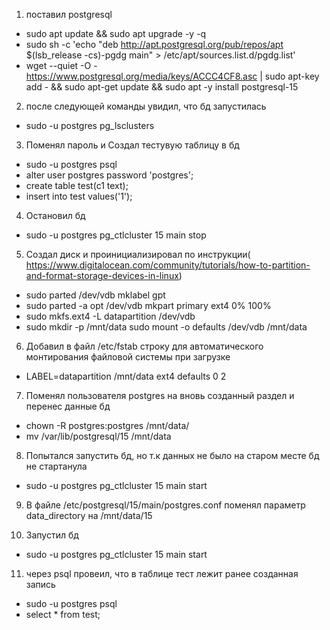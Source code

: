1. поставил postgresql
+ sudo apt update && sudo apt upgrade -y -q
+ sudo sh -c 'echo "deb http://apt.postgresql.org/pub/repos/apt $(lsb_release -cs)-pgdg main" > /etc/apt/sources.list.d/pgdg.list' 
+ wget --quiet -O - https://www.postgresql.org/media/keys/ACCC4CF8.asc | sudo apt-key add - && sudo apt-get update && sudo apt -y install postgresql-15

2. после следующей команды увидил, что бд запустилась
+ sudo -u postgres pg_lsclusters

3. Поменял пароль и Создал тестувую таблицу в бд
+ sudo -u postgres psql
+ alter user postgres password 'postgres';
+ create table test(c1 text);
+ insert into test values('1');

4. Остановил бд
+ sudo -u postgres pg_ctlcluster 15 main stop

5. Создал диск и проинициализировал по инструкции( https://www.digitalocean.com/community/tutorials/how-to-partition-and-format-storage-devices-in-linux)
+ sudo parted /dev/vdb mklabel gpt
+ sudo parted -a opt /dev/vdb mkpart primary ext4 0% 100%
+ sudo mkfs.ext4 -L datapartition /dev/vdb
+ sudo mkdir -p /mnt/data
sudo mount -o defaults /dev/vdb /mnt/data

6. Добавил в файл /etc/fstab строку для автоматического монтирования файловой системы при загрузке
+ LABEL=datapartition /mnt/data ext4 defaults 0 2

7. Поменял пользователя postgres на вновь созданный раздел и перенес данные бд
+ chown -R postgres:postgres /mnt/data/
+ mv /var/lib/postgresql/15 /mnt/data

8. Попытался запустить бд, но т.к данных не было на старом месте бд не стартанула
+ sudo -u postgres pg_ctlcluster 15 main start

9. В файле /etc/postgresql/15/main/postgres.conf  поменял параметр data_directory на /mnt/data/15

10. Запустил бд
+ sudo -u postgres pg_ctlcluster 15 main start

11. через psql провеил, что в таблице тест лежит ранее созданная запись
+ sudo -u postgres psql
+ select * from test;